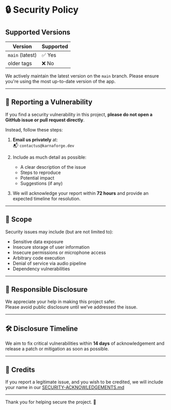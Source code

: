 # 🔒 Security Policy

## Supported Versions

| Version       | Supported          |
|---------------|--------------------|
| `main` (latest) | ✅ Yes             |
| older tags    | ❌ No               |

We actively maintain the latest version on the `main` branch. Please ensure you're using the most up-to-date version of the app.

---

## 📢 Reporting a Vulnerability

If you find a security vulnerability in this project, **please do not open a GitHub issue or pull request directly**.

Instead, follow these steps:

1. **Email us privately** at:  
   📬 `contactus@karnaforge.dev`  
2. Include as much detail as possible:
   - A clear description of the issue
   - Steps to reproduce
   - Potential impact
   - Suggestions (if any)

3. We will acknowledge your report within **72 hours** and provide an expected timeline for resolution.

---

## 🔐 Scope

Security issues may include (but are not limited to):

- Sensitive data exposure
- Insecure storage of user information
- Insecure permissions or microphone access
- Arbitrary code execution
- Denial of service via audio pipeline
- Dependency vulnerabilities

---

## 🙏 Responsible Disclosure

We appreciate your help in making this project safer.  
Please avoid public disclosure until we’ve addressed the issue.

---

## 🛠 Disclosure Timeline

We aim to fix critical vulnerabilities within **14 days** of acknowledgement and release a patch or mitigation as soon as possible.

---

## 📝 Credits

If you report a legitimate issue, and you wish to be credited, we will include your name in our [SECURITY-ACKNOWLEDGEMENTS.md](./SECURITY-ACKNOWLEDGEMENTS.md)

---

Thank you for helping secure the project. 💙
